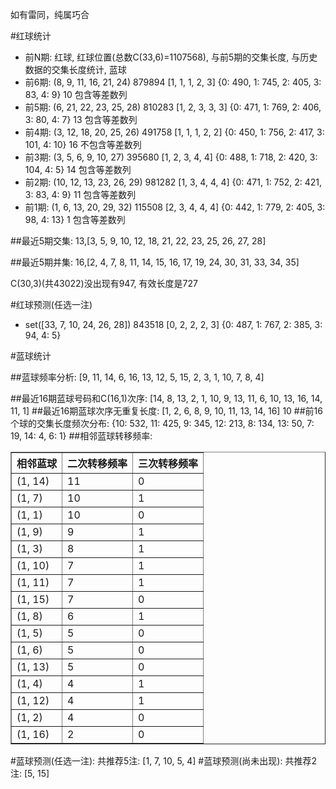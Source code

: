 <!-- 
.. title: 双色球2014146期(2014-12-16)数据分析报告
.. slug: slott-2014146-2014-12-16-report
.. date: 2014-12-17 08:00:00 UTC+08:00
.. tags: Lottery
.. link: 
.. description: 
.. type: text
-->

如有雷同，纯属巧合

<!-- TEASER_END-->

#红球统计

- 前N期: 红球, 红球位置(总数C(33,6)=1107568), 与前5期的交集长度, 与历史数据的交集长度统计, 蓝球
- 前6期: (8, 9, 11, 16, 21, 24) 879894 [1, 1, 1, 2, 3] {0: 490, 1: 745, 2: 405, 3: 83, 4: 9} 10 包含等差数列
- 前5期: (6, 21, 22, 23, 25, 28) 810283 [1, 2, 3, 3, 3] {0: 471, 1: 769, 2: 406, 3: 80, 4: 7} 13 包含等差数列
- 前4期: (3, 12, 18, 20, 25, 26) 491758 [1, 1, 1, 2, 2] {0: 450, 1: 756, 2: 417, 3: 101, 4: 10} 16 不包含等差数列
- 前3期: (3, 5, 6, 9, 10, 27) 395680 [1, 2, 3, 4, 4] {0: 488, 1: 718, 2: 420, 3: 104, 4: 5} 14 包含等差数列
- 前2期: (10, 12, 13, 23, 26, 29) 981282 [1, 3, 4, 4, 4] {0: 471, 1: 752, 2: 421, 3: 83, 4: 9} 11 包含等差数列
- 前1期: (1, 6, 13, 20, 29, 32) 115508 [2, 3, 4, 4, 4] {0: 442, 1: 779, 2: 405, 3: 98, 4: 13} 1 包含等差数列

##最近5期交集:
13,[3, 5, 9, 10, 12, 18, 21, 22, 23, 25, 26, 27, 28]

##最近5期并集:
16,[2, 4, 7, 8, 11, 14, 15, 16, 17, 19, 24, 30, 31, 33, 34, 35]

C(30,3)(共43022)没出现有947, 
有效长度是727

#红球预测(任选一注)

- set([33, 7, 10, 24, 26, 28]) 843518 [0, 2, 2, 2, 3] {0: 487, 1: 767, 2: 385, 3: 94, 4: 5}

#蓝球统计

##蓝球频率分析:
[9, 11, 14, 6, 16, 13, 12, 5, 15, 2, 3, 1, 10, 7, 8, 4]

##最近16期蓝球号码和C(16,1)次序:
[14, 8, 13, 2, 1, 10, 9, 13, 11, 6, 10, 13, 16, 14, 11, 1]
##最近16期蓝球次序无重复长度:
[1, 2, 6, 8, 9, 10, 11, 13, 14, 16] 10
##前16个球的交集长度频次分布:
{10: 532, 11: 425, 9: 345, 12: 213, 8: 134, 13: 50, 7: 19, 14: 4, 6: 1}
##相邻蓝球转移频率:
<table border="1" class="table table-striped dataframe">
  <thead>
    <tr style="text-align: right;">
      <th>相邻蓝球</th>
      <th>二次转移频率</th>
      <th>三次转移频率</th>
    </tr>
  </thead>
  <tbody>
    <tr>
      <td> (1, 14)</td>
      <td> 11</td>
      <td> 0</td>
    </tr>
    <tr>
      <td>  (1, 7)</td>
      <td> 10</td>
      <td> 1</td>
    </tr>
    <tr>
      <td>  (1, 1)</td>
      <td> 10</td>
      <td> 0</td>
    </tr>
    <tr>
      <td>  (1, 9)</td>
      <td>  9</td>
      <td> 1</td>
    </tr>
    <tr>
      <td>  (1, 3)</td>
      <td>  8</td>
      <td> 1</td>
    </tr>
    <tr>
      <td> (1, 10)</td>
      <td>  7</td>
      <td> 1</td>
    </tr>
    <tr>
      <td> (1, 11)</td>
      <td>  7</td>
      <td> 1</td>
    </tr>
    <tr>
      <td> (1, 15)</td>
      <td>  7</td>
      <td> 0</td>
    </tr>
    <tr>
      <td>  (1, 8)</td>
      <td>  6</td>
      <td> 1</td>
    </tr>
    <tr>
      <td>  (1, 5)</td>
      <td>  5</td>
      <td> 0</td>
    </tr>
    <tr>
      <td>  (1, 6)</td>
      <td>  5</td>
      <td> 0</td>
    </tr>
    <tr>
      <td> (1, 13)</td>
      <td>  5</td>
      <td> 0</td>
    </tr>
    <tr>
      <td>  (1, 4)</td>
      <td>  4</td>
      <td> 1</td>
    </tr>
    <tr>
      <td> (1, 12)</td>
      <td>  4</td>
      <td> 1</td>
    </tr>
    <tr>
      <td>  (1, 2)</td>
      <td>  4</td>
      <td> 0</td>
    </tr>
    <tr>
      <td> (1, 16)</td>
      <td>  2</td>
      <td> 0</td>
    </tr>
  </tbody>
</table>
#蓝球预测(任选一注):
共推荐5注: [1, 7, 10, 5, 4]
#蓝球预测(尚未出现):
共推荐2注: [5, 15]

